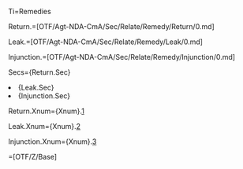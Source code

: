 Ti=Remedies

Return.=[OTF/Agt-NDA-CmA/Sec/Relate/Remedy/Return/0.md]

Leak.=[OTF/Agt-NDA-CmA/Sec/Relate/Remedy/Leak/0.md]

Injunction.=[OTF/Agt-NDA-CmA/Sec/Relate/Remedy/Injunction/0.md]

Secs={Return.Sec}<li>{Leak.Sec}<li>{Injunction.Sec}

Return.Xnum={Xnum}.<a href="#Relate.Remedy.Return.Sec" class="xref">1</a>

Leak.Xnum={Xnum}.<a href="#Relate.Remedy.Leak.Sec" class="xref">2</a>

Injunction.Xnum={Xnum}.<a href="#Relate.Remedy.Injunction.Sec" class="xref">3</a>

=[OTF/Z/Base]
